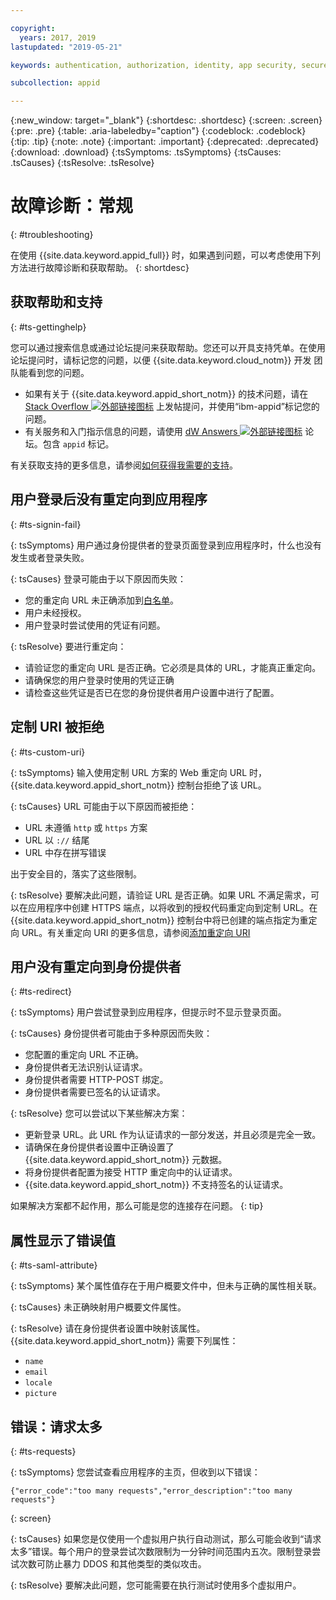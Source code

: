 ```yaml
---

copyright:
  years: 2017, 2019
lastupdated: "2019-05-21"

keywords: authentication, authorization, identity, app security, secure, troubleshooting, help, support, requests, uri

subcollection: appid

---
```


{:new_window: target="_blank"}
{:shortdesc: .shortdesc}
{:screen: .screen}
{:pre: .pre}
{:table: .aria-labeledby="caption"}
{:codeblock: .codeblock}
{:tip: .tip}
{:note: .note}
{:important: .important}
{:deprecated: .deprecated}
{:download: .download}
{:tsSymptoms: .tsSymptoms}
{:tsCauses: .tsCauses}
{:tsResolve: .tsResolve}

# 故障诊断：常规
{: #troubleshooting}

在使用 {{site.data.keyword.appid_full}} 时，如果遇到问题，可以考虑使用下列方法进行故障诊断和获取帮助。
{: shortdesc}

## 获取帮助和支持
{: #ts-gettinghelp}

您可以通过搜索信息或通过论坛提问来获取帮助。您还可以开具支持凭单。在使用论坛提问时，请标记您的问题，以便 {{site.data.keyword.cloud_notm}} 开发
团队能看到您的问题。
  * 如果有关于 {{site.data.keyword.appid_short_notm}} 的技术问题，请在 <a href="https://stackoverflow.com/" target="_blank">Stack Overflow <img src="../../icons/launch-glyph.svg" alt="外部链接图标"></a> 上发帖提问，并使用“ibm-appid”标记您的问题。
  * 有关服务和入门指示信息的问题，请使用 <a href="https://developer.ibm.com/" target="_blank">dW Answers <img src="../../icons/launch-glyph.svg" alt="外部链接图标"></a> 论坛。包含 `appid` 标记。

有关获取支持的更多信息，请参阅[如何获得我需要的支持](/docs/get-support?topic=get-support-getting-customer-support#getting-customer-support)。


## 用户登录后没有重定向到应用程序
{: #ts-signin-fail}

{: tsSymptoms}
用户通过身份提供者的登录页面登录到应用程序时，什么也没有发生或者登录失败。

{: tsCauses}
登录可能由于以下原因而失败：

* 您的重定向 URL 未正确添加到[白名单](/docs/services/appid?topic=appid-faq#faq-redirect)。
* 用户未经授权。
* 用户登录时尝试使用的凭证有问题。

{: tsResolve}
要进行重定向：

* 请验证您的重定向 URL 是否正确。它必须是具体的 URL，才能真正重定向。
* 请确保您的用户登录时使用的凭证正确
* 请检查这些凭证是否已在您的身份提供者用户设置中进行了配置。



## 定制 URI 被拒绝
{: #ts-custom-uri}

{: tsSymptoms}
输入使用定制 URL 方案的 Web 重定向 URL 时，{{site.data.keyword.appid_short_notm}} 控制台拒绝了该 URL。

{: tsCauses}
URL 可能由于以下原因而被拒绝：

* URL 未遵循 `http` 或 `https` 方案
* URL 以 `://` 结尾
* URL 中存在拼写错误

出于安全目的，落实了这些限制。

{: tsResolve}
要解决此问题，请验证 URL 是否正确。如果 URL 不满足需求，可以在应用程序中创建 HTTPS 端点，以将收到的授权代码重定向到定制 URL。在 {{site.data.keyword.appid_short_notm}} 控制台中将已创建的端点指定为重定向 URL。有关重定向 URI 的更多信息，请参阅[添加重定向 URI](/docs/services/appid?topic=appid-managing-idp#add-redirect-uri)

## 用户没有重定向到身份提供者
{: #ts-redirect}

{: tsSymptoms}
用户尝试登录到应用程序，但提示时不显示登录页面。

{: tsCauses}
身份提供者可能由于多种原因而失败：

* 您配置的重定向 URL 不正确。
* 身份提供者无法识别认证请求。
* 身份提供者需要 HTTP-POST 绑定。
* 身份提供者需要已签名的认证请求。

{: tsResolve}
您可以尝试以下某些解决方案：

* 更新登录 URL。此 URL 作为认证请求的一部分发送，并且必须是完全一致。
* 请确保在身份提供者设置中正确设置了 {{site.data.keyword.appid_short_notm}} 元数据。
* 将身份提供者配置为接受 HTTP 重定向中的认证请求。
* {{site.data.keyword.appid_short_notm}} 不支持签名的认证请求。

如果解决方案都不起作用，那么可能是您的连接存在问题。
{: tip}


## 属性显示了错误值
{: #ts-saml-attribute}

{: tsSymptoms}
某个属性值存在于用户概要文件中，但未与正确的属性相关联。

{: tsCauses}
未正确映射用户概要文件属性。

{: tsResolve}
请在身份提供者设置中映射该属性。{{site.data.keyword.appid_short_notm}} 需要下列属性：
* `name`
* `email`
* `locale`
* `picture`



## 错误：请求太多
{: #ts-requests}

{: tsSymptoms}
您尝试查看应用程序的主页，但收到以下错误：

```
{"error_code":"too many requests","error_description":"too many requests"}
```
{: screen}

{: tsCauses}
如果您是仅使用一个虚拟用户执行自动测试，那么可能会收到“请求太多”错误。每个用户的登录尝试次数限制为一分钟时间范围内五次。限制登录尝试次数可防止暴力 DDOS 和其他类型的类似攻击。

{: tsResolve}
要解决此问题，您可能需要在执行测试时使用多个虚拟用户。
</br>

